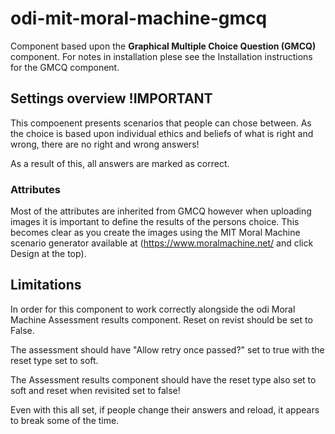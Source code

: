 # odi-mit-moral-machine-gmcq

Component based upon the **Graphical Multiple Choice Question (GMCQ)** component. For notes in installation plese see the Installation instructions for the GMCQ component. 

## Settings overview !IMPORTANT

This compoenent presents scenarios that people can chose between. As the choice is based upon individual ethics and beliefs of what is right and wrong, there are no right and wrong answers! 

As a result of this, all answers are marked as correct.

### Attributes

Most of the attributes are inherited from GMCQ however when uploading images it is important to define the results of the persons choice. This becomes clear as you create the images using the MIT Moral Machine scenario generator available at (https://www.moralmachine.net/ and click Design at the top).

## Limitations

In order for this component to work correctly alongside the odi Moral Machine Assessment results component. Reset on revist should be set to False. 

The assessment should have "Allow retry once passed?" set to true with the reset type set to soft. 

The Assessment results component should have the reset type also set to soft and reset when revisited set to false!

Even with this all set, if people change their answers and reload, it appears to break some of the time.